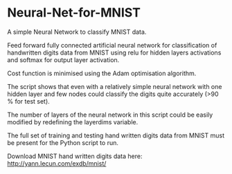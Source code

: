 # Neural-Net-for-MNIST
A simple Neural Network to classify MNIST data.

Feed forward fully connected artificial neural network for classification of handwritten digits data from MNIST using relu for hidden layers activations and softmax for output layer activation.

Cost function is minimised using the Adam optimisation algorithm.

The script shows that even with a relatively simple neural network with one hidden layer and few nodes could classify the digits quite accurately (>90 % for test set).

The number of layers of the neural network in this script could be easily modified by redefining the layerdims variable.

The full set of training and testing hand written digits data from MNIST must be present for the Python script to run.

Download MNIST hand written digits data here:
http://yann.lecun.com/exdb/mnist/
